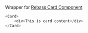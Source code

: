 Wrapper for [Rebass Card Component](https://rebassjs.org/card)

```js
<Card>
    <div>This is card content</div>
</Card>
```
